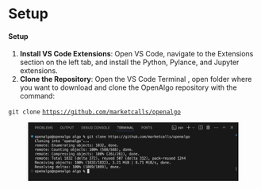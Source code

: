 # Setup

#### Setup

1. **Install VS Code Extensions**: Open VS Code, navigate to the Extensions section on the left tab, and install the Python, Pylance, and Jupyter extensions.
2. **Clone the Repository**: Open the VS Code Terminal , open  folder where you want to download and clone the OpenAlgo repository with the command:

`git clone` [`https://github.com/marketcalls/openalgo`](https://github.com/marketcalls/openalgo)



<figure><img src="../../.gitbook/assets/Clone OpenAlgo.png" alt=""><figcaption></figcaption></figure>
